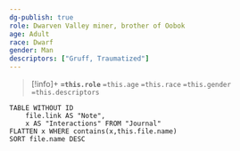 ```yaml
---
dg-publish: true
role: Dwarven Valley miner, brother of Oobok
age: Adult
race: Dwarf
gender: Man
descriptors: ["Gruff, Traumatized"]
---
```


> [!info]+
> **`=this.role`**
> `=this.age` `=this.race` `=this.gender`
> `=this.descriptors`

```dataview
TABLE WITHOUT ID
	file.link AS "Note", 
	x AS "Interactions" FROM "Journal"
FLATTEN x WHERE contains(x,this.file.name) 
SORT file.name DESC
```
